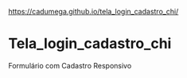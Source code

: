 https://cadumega.github.io/tela_login_cadastro_chi/
# Tela_login_cadastro_chi
 Formulário com Cadastro Responsivo
